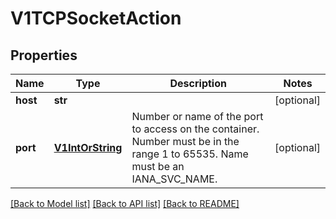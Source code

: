 # V1TCPSocketAction

## Properties
Name | Type | Description | Notes
------------ | ------------- | ------------- | -------------
**host** | **str** |  | [optional] 
**port** | [**V1IntOrString**](V1IntOrString.md) | Number or name of the port to access on the container. Number must be in the range 1 to 65535. Name must be an IANA_SVC_NAME. | [optional] 

[[Back to Model list]](../README.md#documentation-for-models) [[Back to API list]](../README.md#documentation-for-api-endpoints) [[Back to README]](../README.md)


